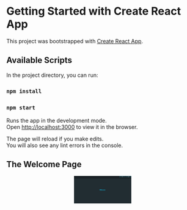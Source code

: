 # Getting Started with Create React App

This project was bootstrapped with [Create React App](https://github.com/facebook/create-react-app).

## Available Scripts

In the project directory, you can run:

### `npm install`

### `npm start`

Runs the app in the development mode.\
Open [http://localhost:3000](http://localhost:3000) to view it in the browser.

The page will reload if you make edits.\
You will also see any lint errors in the console.

## The Welcome Page

<p align="center">
 <a href="https://git-scm.com/" rel="noopener">
 <img src="./src/screenPicture/welcomePage.png" alt="Git Logo" width="150px"></a>
</p>
<br>
